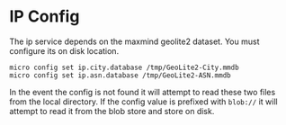 # IP Config

The ip service depends on the maxmind geolite2 dataset. You must configure its on disk location.

```
micro config set ip.city.database /tmp/GeoLite2-City.mmdb
micro config set ip.asn.database /tmp/GeoLite2-ASN.mmdb
```

In the event the config is not found it will attempt to read these two files from the local directory. 
If the config value is prefixed with `blob://` it will attempt to read it from the blob store and store on disk.
